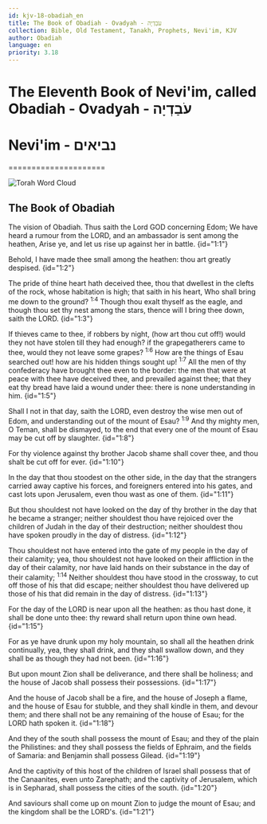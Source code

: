 ```yaml
---
id: kjv-18-obadiah_en
title: The Book of Obadiah - Ovadyah - עֹבַדְיָה
collection: Bible, Old Testament, Tanakh, Prophets, Nevi'im, KJV
author: Obadiah
language: en
priority: 3.18
---
```


# The Eleventh Book of Nevi'im, called Obadiah - Ovadyah - עֹבַדְיָה
# Nevi'im - נביאים
=====================

![Torah Word Cloud](Hebrew_Bible_Wordle.png)


## The Book of Obadiah

The vision of Obadiah. Thus saith the Lord GOD concerning Edom; We have heard a rumour from the LORD, and an ambassador is sent among the heathen, Arise ye, and let us rise up against her in battle.  {id="1:1"}

Behold, I have made thee small among the heathen: thou art greatly despised.  {id="1:2"}

The pride of thine heart hath deceived thee, thou that dwellest in the clefts of the rock, whose habitation is high; that saith in his heart, Who shall bring me down to the ground?  <sup>1:4</sup> Though thou exalt thyself as the eagle, and though thou set thy nest among the stars, thence will I bring thee down, saith the LORD.  {id="1:3"}

If thieves came to thee, if robbers by night, (how art thou cut off!)  would they not have stolen till they had enough? if the grapegatherers came to thee, would they not leave some grapes?  <sup>1:6</sup> How are the things of Esau searched out! how are his hidden things sought up!  <sup>1:7</sup> All the men of thy confederacy have brought thee even to the border: the men that were at peace with thee have deceived thee, and prevailed against thee; that they eat thy bread have laid a wound under thee: there is none understanding in him.  {id="1:5"}

Shall I not in that day, saith the LORD, even destroy the wise men out of Edom, and understanding out of the mount of Esau?  <sup>1:9</sup> And thy mighty men, O Teman, shall be dismayed, to the end that every one of the mount of Esau may be cut off by slaughter.  {id="1:8"}

For thy violence against thy brother Jacob shame shall cover thee, and thou shalt be cut off for ever.  {id="1:10"}

In the day that thou stoodest on the other side, in the day that the strangers carried away captive his forces, and foreigners entered into his gates, and cast lots upon Jerusalem, even thou wast as one of them.  {id="1:11"}

But thou shouldest not have looked on the day of thy brother in the day that he became a stranger; neither shouldest thou have rejoiced over the children of Judah in the day of their destruction; neither shouldest thou have spoken proudly in the day of distress.  {id="1:12"}

Thou shouldest not have entered into the gate of my people in the day of their calamity; yea, thou shouldest not have looked on their affliction in the day of their calamity, nor have laid hands on their substance in the day of their calamity; <sup>1:14</sup> Neither shouldest thou have stood in the crossway, to cut off those of his that did escape; neither shouldest thou have delivered up those of his that did remain in the day of distress.  {id="1:13"}

For the day of the LORD is near upon all the heathen: as thou hast done, it shall be done unto thee: thy reward shall return upon thine own head.  {id="1:15"}

For as ye have drunk upon my holy mountain, so shall all the heathen drink continually, yea, they shall drink, and they shall swallow down, and they shall be as though they had not been.  {id="1:16"}

But upon mount Zion shall be deliverance, and there shall be holiness; and the house of Jacob shall possess their possessions.  {id="1:17"}

And the house of Jacob shall be a fire, and the house of Joseph a flame, and the house of Esau for stubble, and they shall kindle in them, and devour them; and there shall not be any remaining of the house of Esau; for the LORD hath spoken it.  {id="1:18"}

And they of the south shall possess the mount of Esau; and they of the plain the Philistines: and they shall possess the fields of Ephraim, and the fields of Samaria: and Benjamin shall possess Gilead.  {id="1:19"}

And the captivity of this host of the children of Israel shall possess that of the Canaanites, even unto Zarephath; and the captivity of Jerusalem, which is in Sepharad, shall possess the cities of the south.  {id="1:20"}

And saviours shall come up on mount Zion to judge the mount of Esau; and the kingdom shall be the LORD's.  {id="1:21"}

